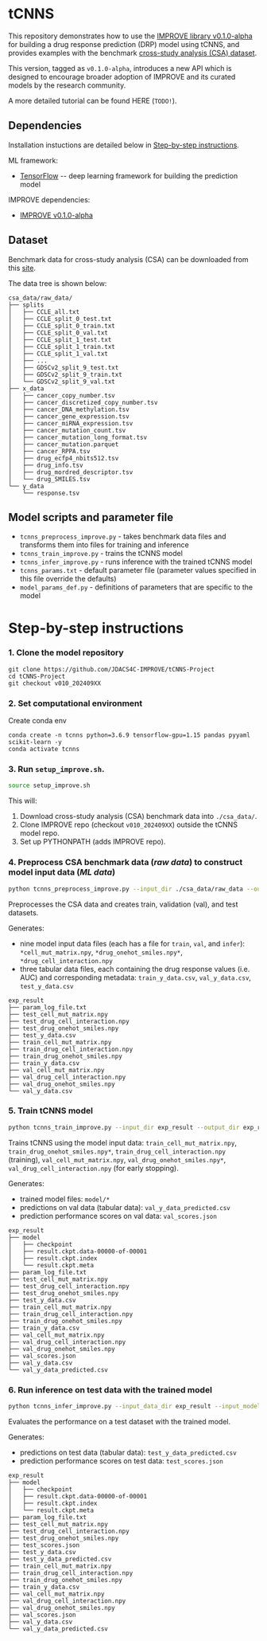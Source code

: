 # tCNNS

This repository demonstrates how to use the [IMPROVE library v0.1.0-alpha](https://jdacs4c-improve.github.io/docs/v0.1.0-alpha/) for building a drug response prediction (DRP) model using tCNNS, and provides examples with the benchmark [cross-study analysis (CSA) dataset](https://web.cels.anl.gov/projects/IMPROVE_FTP/candle/public/improve/benchmarks/single_drug_drp/benchmark-data-pilot1/csa_data/).

This version, tagged as `v0.1.0-alpha`, introduces a new API which is designed to encourage broader adoption of IMPROVE and its curated models by the research community.

A more detailed tutorial can be found HERE (`TODO!`).


## Dependencies
Installation instuctions are detailed below in [Step-by-step instructions](#step-by-step-instructions).

ML framework:
+ [TensorFlow](https://www.tensorflow.org/) -- deep learning framework for building the prediction model

IMPROVE dependencies:
+ [IMPROVE v0.1.0-alpha](https://jdacs4c-improve.github.io/docs/v0.1.0-alpha/)


## Dataset
Benchmark data for cross-study analysis (CSA) can be downloaded from this [site](https://web.cels.anl.gov/projects/IMPROVE_FTP/candle/public/improve/benchmarks/single_drug_drp/benchmark-data-pilot1/csa_data/).

The data tree is shown below:
```
csa_data/raw_data/
├── splits
│   ├── CCLE_all.txt
│   ├── CCLE_split_0_test.txt
│   ├── CCLE_split_0_train.txt
│   ├── CCLE_split_0_val.txt
│   ├── CCLE_split_1_test.txt
│   ├── CCLE_split_1_train.txt
│   ├── CCLE_split_1_val.txt
│   ├── ...
│   ├── GDSCv2_split_9_test.txt
│   ├── GDSCv2_split_9_train.txt
│   └── GDSCv2_split_9_val.txt
├── x_data
│   ├── cancer_copy_number.tsv
│   ├── cancer_discretized_copy_number.tsv
│   ├── cancer_DNA_methylation.tsv
│   ├── cancer_gene_expression.tsv
│   ├── cancer_miRNA_expression.tsv
│   ├── cancer_mutation_count.tsv
│   ├── cancer_mutation_long_format.tsv
│   ├── cancer_mutation.parquet
│   ├── cancer_RPPA.tsv
│   ├── drug_ecfp4_nbits512.tsv
│   ├── drug_info.tsv
│   ├── drug_mordred_descriptor.tsv
│   └── drug_SMILES.tsv
└── y_data
    └── response.tsv
```


## Model scripts and parameter file
+ `tcnns_preprocess_improve.py` - takes benchmark data files and transforms them into files for training and inference
+ `tcnns_train_improve.py` - trains the tCNNS model
+ `tcnns_infer_improve.py` - runs inference with the trained tCNNS model
+ `tcnns_params.txt` - default parameter file (parameter values specified in this file override the defaults)
+ `model_params_def.py` - definitions of parameters that are specific to the model


# Step-by-step instructions

### 1. Clone the model repository
```
git clone https://github.com/JDACS4C-IMPROVE/tCNNS-Project
cd tCNNS-Project
git checkout v010_202409XX
```


### 2. Set computational environment
Create conda env 
```
conda create -n tcnns python=3.6.9 tensorflow-gpu=1.15 pandas pyyaml scikit-learn -y
conda activate tcnns
```


### 3. Run `setup_improve.sh`.
```bash
source setup_improve.sh
```

This will:
1. Download cross-study analysis (CSA) benchmark data into `./csa_data/`.
2. Clone IMPROVE repo (checkout `v010_202409XX`) outside the tCNNS model repo.
3. Set up PYTHONPATH (adds IMPROVE repo).


### 4. Preprocess CSA benchmark data (_raw data_) to construct model input data (_ML data_)
```bash
python tcnns_preprocess_improve.py --input_dir ./csa_data/raw_data --output_dir exp_result
```

Preprocesses the CSA data and creates train, validation (val), and test datasets.

Generates:
* nine model input data files (each has a file for `train`, `val`, and `infer`): `*cell_mut_matrix.npy`, `*drug_onehot_smiles.npy*`, `*drug_cell_interaction.npy`
* three tabular data files, each containing the drug response values (i.e. AUC) and corresponding metadata: `train_y_data.csv`, `val_y_data.csv`, `test_y_data.csv`

```
exp_result
├── param_log_file.txt
├── test_cell_mut_matrix.npy
├── test_drug_cell_interaction.npy	
├── test_drug_onehot_smiles.npy
├── test_y_data.csv	      
├── train_cell_mut_matrix.npy
├── train_drug_cell_interaction.npy
├── train_drug_onehot_smiles.npy
├── train_y_data.csv
├── val_cell_mut_matrix.npy     
├── val_drug_cell_interaction.npy
├── val_drug_onehot_smiles.npy		    
└── val_y_data.csv
```

### 5. Train tCNNS model
```bash
python tcnns_train_improve.py --input_dir exp_result --output_dir exp_result
```

Trains tCNNS using the model input data: `train_cell_mut_matrix.npy`, `train_drug_onehot_smiles.npy*`, `train_drug_cell_interaction.npy` (training), `val_cell_mut_matrix.npy`, `val_drug_onehot_smiles.npy*`, `val_drug_cell_interaction.npy` (for early stopping).

Generates:
* trained model files: `model/*`
* predictions on val data (tabular data): `val_y_data_predicted.csv`
* prediction performance scores on val data: `val_scores.json`
```
exp_result
├── model
│   ├── checkpoint
│   ├── result.ckpt.data-00000-of-00001
│   ├── result.ckpt.index
│   └── result.ckpt.meta
├── param_log_file.txt
├── test_cell_mut_matrix.npy
├── test_drug_cell_interaction.npy	
├── test_drug_onehot_smiles.npy
├── test_y_data.csv	      
├── train_cell_mut_matrix.npy
├── train_drug_cell_interaction.npy
├── train_drug_onehot_smiles.npy
├── train_y_data.csv
├── val_cell_mut_matrix.npy     
├── val_drug_cell_interaction.npy
├── val_drug_onehot_smiles.npy
├── val_scores.json
├── val_y_data.csv	    
└── val_y_data_predicted.csv
```


### 6. Run inference on test data with the trained model
```bash
python tcnns_infer_improve.py --input_data_dir exp_result --input_model_dir exp_result --output_dir exp_result --calc_infer_score true
```

Evaluates the performance on a test dataset with the trained model.

Generates:
* predictions on test data (tabular data): `test_y_data_predicted.csv`
* prediction performance scores on test data: `test_scores.json`
```
exp_result
├── model
│   ├── checkpoint
│   ├── result.ckpt.data-00000-of-00001
│   ├── result.ckpt.index
│   └── result.ckpt.meta
├── param_log_file.txt
├── test_cell_mut_matrix.npy
├── test_drug_cell_interaction.npy	
├── test_drug_onehot_smiles.npy
├── test_scores.json
├── test_y_data.csv	  
├── test_y_data_predicted.csv    
├── train_cell_mut_matrix.npy
├── train_drug_cell_interaction.npy
├── train_drug_onehot_smiles.npy
├── train_y_data.csv
├── val_cell_mut_matrix.npy     
├── val_drug_cell_interaction.npy
├── val_drug_onehot_smiles.npy
├── val_scores.json
├── val_y_data.csv	    
└── val_y_data_predicted.csv
```
